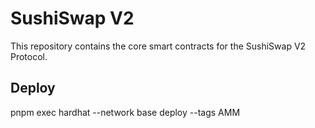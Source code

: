 # SushiSwap V2

This repository contains the core smart contracts for the SushiSwap V2 Protocol.

## Deploy

pnpm exec hardhat --network base deploy --tags AMM
